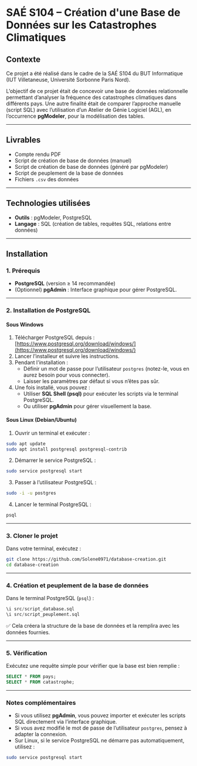 # SAÉ S104 – Création d'une Base de Données sur les Catastrophes Climatiques

## Contexte  
Ce projet a été réalisé dans le cadre de la SAÉ S104 du BUT Informatique (IUT Villetaneuse, Université Sorbonne Paris Nord).

L’objectif de ce projet était de concevoir une base de données relationnelle permettant d’analyser la fréquence des catastrophes climatiques dans différents pays. Une autre finalité était de comparer l’approche manuelle (script SQL) avec l’utilisation d’un Atelier de Génie Logiciel (AGL), en l’occurrence **pgModeler**, pour la modélisation des tables.

---

## Livrables

- Compte rendu PDF  
- Script de création de base de données (manuel)  
- Script de création de base de données (généré par pgModeler)  
- Script de peuplement de la base de données  
- Fichiers `.csv` des données

---

## Technologies utilisées

- **Outils** : pgModeler, PostgreSQL  
- **Langage** : SQL (création de tables, requêtes SQL, relations entre données)

---

## Installation

### 1. Prérequis
- **PostgreSQL** (version ≥ 14 recommandée)
- (Optionnel) **pgAdmin** : Interface graphique pour gérer PostgreSQL.

---

### 2. Installation de PostgreSQL

#### Sous Windows
1. Télécharger PostgreSQL depuis : [https://www.postgresql.org/download/windows/](https://www.postgresql.org/download/windows/)
2. Lancer l’installeur et suivre les instructions.
3. Pendant l'installation :
   - Définir un mot de passe pour l’utilisateur `postgres` (notez-le, vous en aurez besoin pour vous connecter).
   - Laisser les paramètres par défaut si vous n’êtes pas sûr.
4. Une fois installé, vous pouvez :
   - Utiliser **SQL Shell (psql)** pour exécuter les scripts via le terminal PostgreSQL.
   - Ou utiliser **pgAdmin** pour gérer visuellement la base.

#### Sous Linux (Debian/Ubuntu)
1. Ouvrir un terminal et exécuter :
```bash
sudo apt update
sudo apt install postgresql postgresql-contrib
```
2. Démarrer le service PostgreSQL :
```bash
sudo service postgresql start
```
3. Passer à l’utilisateur PostgreSQL :
```bash
sudo -i -u postgres
```
4. Lancer le terminal PostgreSQL :
```bash
psql
```

---

### 3. Cloner le projet

Dans votre terminal, exécutez :
```bash
git clone https://github.com/Solene0971/database-creation.git
cd database-creation
```

---

### 4. Création et peuplement de la base de données

Dans le terminal PostgreSQL (`psql`) :
```sql
\i src/script_database.sql
\i src/script_peuplement.sql
```

✅ Cela créera la structure de la base de données et la remplira avec les données fournies.

---

### 5. Vérification

Exécutez une requête simple pour vérifier que la base est bien remplie :
```sql
SELECT * FROM pays;
SELECT * FROM catastrophe;
```

---

### Notes complémentaires

- Si vous utilisez **pgAdmin**, vous pouvez importer et exécuter les scripts SQL directement via l’interface graphique.
- Si vous avez modifié le mot de passe de l’utilisateur `postgres`, pensez à adapter la connexion.
- Sur Linux, si le service PostgreSQL ne démarre pas automatiquement, utilisez :  
```bash
sudo service postgresql start
```

